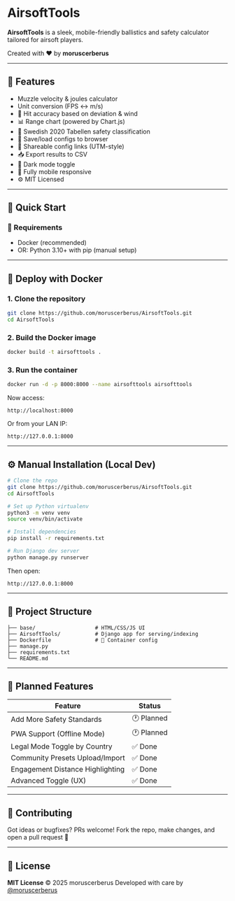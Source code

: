 # AirsoftTools

**AirsoftTools** is a sleek, mobile-friendly ballistics and safety calculator tailored for airsoft players.

Created with ❤️ by **moruscerberus**

---

## 📸 Features

- Muzzle velocity & joules calculator
- Unit conversion (FPS ↔ m/s)
- 🎯 Hit accuracy based on deviation & wind
- 📊 Range chart (powered by Chart.js)
- 🧠 Swedish 2020 Tabellen safety classification
- 🔐 Save/load configs to browser
- 🔗 Shareable config links (UTM-style)
- 📥 Export results to CSV
- 🌙 Dark mode toggle
- 🧭 Fully mobile responsive
- ⚙ MIT Licensed

---

## 🚀 Quick Start

### 🧱 Requirements

- Docker (recommended)
- OR: Python 3.10+ with pip (manual setup)

---

## 🐳 Deploy with Docker

### 1. Clone the repository

```bash
git clone https://github.com/moruscerberus/AirsoftTools.git
cd AirsoftTools
```

### 2. Build the Docker image

```bash
docker build -t airsofttools .
```

### 3. Run the container

```bash
docker run -d -p 8000:8000 --name airsofttools airsofttools
```

Now access:

```
http://localhost:8000
```

Or from your LAN IP:

```
http://127.0.0.1:8000
```

---

## ⚙ Manual Installation (Local Dev)

```bash
# Clone the repo
git clone https://github.com/moruscerberus/AirsoftTools.git
cd AirsoftTools

# Set up Python virtualenv
python3 -m venv venv
source venv/bin/activate

# Install dependencies
pip install -r requirements.txt

# Run Django dev server
python manage.py runserver
```

Then open:

```
http://127.0.0.1:8000
```

---

## 📁 Project Structure

```
├── base/                   # HTML/CSS/JS UI
├── AirsoftTools/           # Django app for serving/indexing
├── Dockerfile              # 🐳 Container config
├── manage.py
├── requirements.txt
└── README.md
```

---

## 🧠 Planned Features

| Feature                          | Status     |
| -------------------------------- | ---------- |
| Add More Safety Standards        | 🕐 Planned |
| PWA Support (Offline Mode)       | 🕐 Planned |
| Legal Mode Toggle by Country     | ✅ Done    |
| Community Presets Upload/Import  | ✅ Done    |
| Engagement Distance Highlighting | ✅ Done    |
| Advanced Toggle (UX)             | ✅ Done    |

---

## 🤝 Contributing

Got ideas or bugfixes? PRs welcome!
Fork the repo, make changes, and open a pull request 🚀

---

## 📄 License

**MIT License**
© 2025 moruscerberus
Developed with care by [@moruscerberus](https://github.com/moruscerberus)
